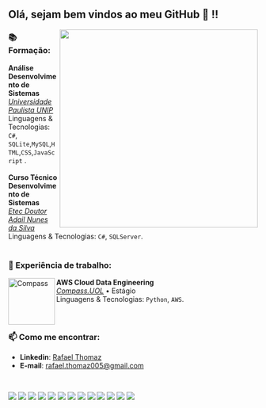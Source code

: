 
## Olá, sejam bem vindos ao meu GitHub 👋 !!
<img src="https://raw.githubusercontent.com/MicaelliMedeiros/micaellimedeiros/master/image/computer-illustration.png" min-width="400px" max-width="400px" width="400px" align="right">

### 📚 Formação: 
**Análise Desenvolvimento de Sistemas** \
[*Universidade Paulista UNIP*](https://www.unip.br/)  \
Linguagens & Tecnologias: `C#`, `SQLite`,`MySQL`,`HTML`,`CSS`,`JavaScript` .\
<br>
**Curso Técnico Desenvolvimento de Sistemas** \
[*Etec Doutor Adail Nunes da Silva*](https://www.cps.sp.gov.br/etecs/etec-dr-adail-nunes-da-silva/)  \
Linguagens & Tecnologias: `C#`, `SQLServer`. <br><br>

### 💼 Experiência de trabalho:

[<img align="left" height="94px" width="94px" alt="Compass" src="https://media.licdn.com/dms/image/C4E22AQGeOInu0o1uZQ/feedshare-shrink_800/0/1636143287890?e=2147483647&v=beta&t=pA7d85Ab46qbZFNaOZj7DWUz5gJ6fwBNZzqlPWEe3Is"/>](https://compass.uol/en/home/)
**AWS Cloud Data Engineering** \
[*Compass.UOL*](https://compass.uol/en/home/)  • Estágio \
Linguagens & Tecnologias: `Python`, `AWS`.\
<br><br>

### 📫 Como me encontrar:

- **Linkedin**: [Rafael Thomaz](https://www.linkedin.com/in/rafael-thomaz-92559920a/)
- **E-mail**: rafael.thomaz005@gmail.com
<br>

[<img src="https://img.shields.io/badge/HTML5-E34F26?style=for-the-badge&logo=html5&logoColor=white"/>]()
<img src="https://img.shields.io/badge/CSS3-1572B6?style=for-the-badge&logo=css3&logoColor=white" />
<img src="https://img.shields.io/badge/JavaScript-323330?style=for-the-badge&logo=javascript&logoColor=F7DF1E" />
<img src="https://img.shields.io/badge/React-20232A?style=for-the-badge&logo=react&logoColor=61DAFB/">
<img src="https://img.shields.io/badge/Bootstrap-563D7C?style=for-the-badge&logo=bootstrap&logoColor=white/">
<img src="https://img.shields.io/badge/C%23-239120?style=for-the-badge&logo=c-sharp&logoColor=white"/>
<img src="https://img.shields.io/badge/.NET-5C2D91?style=for-the-badge&logo=.net&logoColor=white/">
<img src="https://img.shields.io/badge/Python-3776AB?style=for-the-badge&logo=python&logoColor=white" />
<img src="https://img.shields.io/badge/SQL_Server-000000?style=for-the-badge&logo=microsoft-sql-server&logoColor=white">
<img src="https://img.shields.io/badge/SQLite-07405E?style=for-the-badge&logo=sqlite&logoColor=white/">
<img src="https://img.shields.io/badge/Firebase-F29D0C?style=for-the-badge&logo=firebase&logoColor=white/">
<img src="https://img.shields.io/badge/Git-E34F26?style=for-the-badge&logo=git&logoColor=white/">
<img src="https://img.shields.io/badge/GitHub-100000?style=for-the-badge&logo=github&logoColor=white/">

